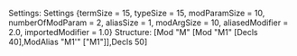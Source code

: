 Settings:
Settings {termSize = 15, typeSize = 15, modParamSize = 10, numberOfModParam = 2, aliasSize = 1, modArgSize = 10, aliasedModifier = 2.0, importedModifier = 1.0}
Structure:
[Mod "M" [Mod "M1" [Decls 40],ModAlias "M1'" ["M1"]],Decls 50]
